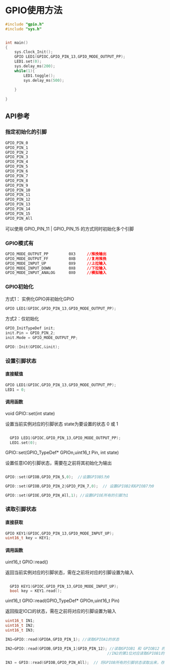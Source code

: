 # GPIO使用方法

```c++
#include "gpio.h"
#include "sys.h"


int main()
{
    sys.Clock_Init();
    GPIO LED1(GPIOC,GPIO_PIN_13,GPIO_MODE_OUTPUT_PP);
    LED1.set(0);
    sys.delay_ms(200);
    while(1){
		LED1.toggle();
		sys.delay_ms(500);
        
    }
    
}
```
## API参考

### 指定初始化的引脚
```css
GPIO_PIN_0  
GPIO_PIN_1  
GPIO_PIN_2  
GPIO_PIN_3  
GPIO_PIN_4  
GPIO_PIN_5  
GPIO_PIN_6  
GPIO_PIN_7  
GPIO_PIN_8  
GPIO_PIN_9  
GPIO_PIN_10 
GPIO_PIN_11 
GPIO_PIN_12 
GPIO_PIN_13 
GPIO_PIN_14 
GPIO_PIN_15 
GPIO_PIN_All
```


可以使用 GPIO_PIN_11 | GPIO_PIN_15 的方式同时初始化多个引脚

### GPIO模式有


```CSS
GPIO_MODE_OUTPUT_PP 		0X3     //推挽输出
GPIO_MODE_OUTPUT_FF 		0XB     //复用推挽
GPIO_MODE_INPUT_UP  		0X9     //上拉输入
GPIO_MODE_INPUT_DOWN		0X8     //下拉输入
GPIO_MODE_INPUT_ANALOG      0X0	    //模拟输入

```
### GPIO初始化
方式1： 实例化GPIO并初始化GPIO
```c++
GPIO LED1(GPIOC,GPIO_PIN_13,GPIO_MODE_OUTPUT_PP);
```


方式2：仅初始化
```c++
GPIO_InitTypeDef init;
init.Pin = GPIO_PIN_2;
init.Mode = GPIO_MODE_OUTPUT_PP;

GPIO::Init(GPIOC,&init);

```


### 设置引脚状态

#### 直接赋值
```c++
GPIO LED1(GPIOC,GPIO_PIN_13,GPIO_MODE_OUTPUT_PP);
LED1 = 0;

```

#### 调用函数

void GPIO::set(int state)


设置当前实例对应的引脚状态 state为要设置的状态 0 或 1

```c++

  GPIO LED1(GPIOC,GPIO_PIN_13,GPIO_MODE_OUTPUT_PP);
  LED1.set(0);

```


GPIO::set(GPIO_TypeDef* GPIOn,uint16_t Pin, int state)


设置任意IO的引脚状态，需要在之前将其初始化为输出

```c++

GPIO::set(GPIOB,GPIO_PIN_5,0);  //设置GPIOB5为0

GPIO::set(GPIOB,GPIO_PIN_2|GPIO_PIN_7,0);  // 设置GPIOB2和GPIOB7为0

GPIO::set(GPIOE,GPIO_PIN_All,1); //设置GPIOE所有的引脚为1
```

### 读取引脚状态

#### 直接获取
```c++
GPIO KEY1(GPIOC,GPIO_PIN_13,GPIO_MODE_INPUT_UP);
uint16_t key = KEY1;

```

#### 调用函数
uint16_t GPIO::read()


返回当前实例对应的引脚状态，需在之前将对应的引脚设置为输入
```c++

  GPIO KEY1(GPIOC,GPIO_PIN_13,GPIO_MODE_INPUT_UP);
  bool key = KEY1.read();

```

uint16_t GPIO::read(GPIO_TypeDef* GPIOn,uint16_t Pin)


返回指定IO口的状态，需在之前将对应的引脚设置为输入
```c++
uint16_t IN1;
uint16_t IN2;
uint16_t IN3;

IN1=GPIO::read(GPIOA,GPIO_PIN_1); //读取GPIOA1的状态

IN2=GPIO::read(GPIOB,GPIO_PIN_1|GPIO_PIN_12); //读取GPIOB1 和 GPIOB12 的状态，存入IN2中 
                                             //IN2的第1位对应读取GPIOB1的真实状态，IN2的第12位对应GPIOB12的真实状态

IN3 = GPIO::read(GPIOB,GPIO_PIN_All);  // 将GPIOB所有的引脚状态读取出来，存入IN3中

```

